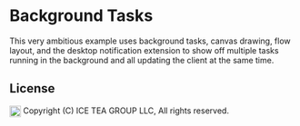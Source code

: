 Background Tasks
====

This very ambitious example uses background tasks, canvas drawing, flow layout, and the desktop notification extension to show off multiple tasks running in the background and all updating the client at the same time.

License
-------
<img src="http://iceteagroup.com/wp-content/uploads/2017/01/Square-64x64-trasp.png" height="20" align="top"> Copyright (C) ICE TEA GROUP LLC, All rights reserved.
